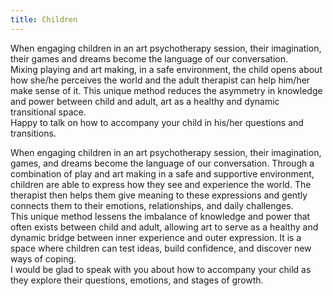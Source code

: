 ```yaml
---
title: Children
---
```


When engaging children in an art psychotherapy session, their imagination, their games and dreams become the language of our conversation.<br>
Mixing playing and art making, in a safe environment, the child opens about how she/he perceives the world and the adult therapist can help him/her make sense of it. This unique method reduces the asymmetry in knowledge and power between child and adult, art as a healthy and dynamic transitional space.<br>
Happy to talk on how to accompany your child in his/her questions and transitions.<br>

When engaging children in an art psychotherapy session, their imagination, games, and dreams become the language of our conversation. Through a combination of play and art making in a safe and supportive environment, children are able to express how they see and experience the world. The therapist then helps them give meaning to these expressions and gently connects them to their emotions, relationships, and daily challenges.<br>
This unique method lessens the imbalance of knowledge and power that often exists between child and adult, allowing art to serve as a healthy and dynamic bridge between inner experience and outer expression. It is a space where children can test ideas, build confidence, and discover new ways of coping.<br>
I would be glad to speak with you about how to accompany your child as they explore their questions, emotions, and stages of growth.<br>
